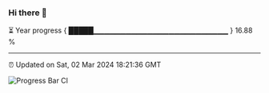 ### Hi there 👋

⏳ Year progress { █████▁▁▁▁▁▁▁▁▁▁▁▁▁▁▁▁▁▁▁▁▁▁▁▁▁ } 16.88 %

---

⏰ Updated on Sat, 02 Mar 2024 18:21:36 GMT

![Progress Bar CI](https://github.com/ZhaoGui/ZhaoGui/workflows/Progress%20Bar%20CI/badge.svg)
